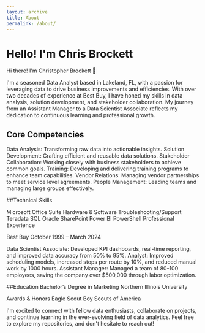 ```yaml
---
layout: archive
title: About
permalink: /about/
---
```


# Hello! I'm Chris Brockett

Hi there! I'm Christopher Brockett 👋

I'm a seasoned Data Analyst based in Lakeland, FL, with a passion for leveraging data to drive business improvements and efficiencies. With over two decades of experience at Best Buy, I have honed my skills in data analysis, solution development, and stakeholder collaboration. My journey from an Assistant Manager to a Data Scientist Associate reflects my dedication to continuous learning and professional growth.

## Core Competencies

Data Analysis: Transforming raw data into actionable insights.
Solution Development: Crafting efficient and reusable data solutions.
Stakeholder Collaboration: Working closely with business stakeholders to achieve common goals.
Training: Developing and delivering training programs to enhance team capabilities.
Vendor Relations: Managing vendor partnerships to meet service level agreements.
People Management: Leading teams and managing large groups effectively.

##Technical Skills

Microsoft Office Suite
Hardware & Software Troubleshooting/Support
Teradata
SQL
Oracle
SharePoint
Power BI
PowerShell
Professional Experience

Best Buy
October 1999 – March 2024

Data Scientist Associate: Developed KPI dashboards, real-time reporting, and improved data accuracy from 50% to 95%.
Analyst: Improved scheduling models, increased stops per route by 10%, and reduced manual work by 1000 hours.
Assistant Manager: Managed a team of 80-100 employees, saving the company over $500,000 through labor optimization.

##Education
Bachelor’s Degree in Marketing
Northern Illinois University

Awards & Honors
Eagle Scout
Boy Scouts of America

I'm excited to connect with fellow data enthusiasts, collaborate on projects, and continue learning in the ever-evolving field of data analytics. Feel free to explore my repositories, and don't hesitate to reach out!